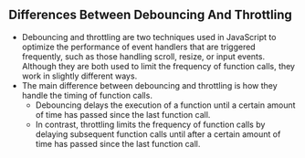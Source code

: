 ## Differences Between Debouncing And Throttling

- Debouncing and throttling are two techniques used in JavaScript to optimize the performance of event handlers that are triggered frequently, such as those handling scroll, resize, or input events. Although they are both used to limit the frequency of function calls, they work in slightly different ways.
- The main difference between debouncing and throttling is how they handle the timing of function calls.
  - Debouncing delays the execution of a function until a certain amount of time has passed since the last function call.
  - In contrast, throttling limits the frequency of function calls by delaying subsequent function calls until after a certain amount of time has passed since the last function call.
